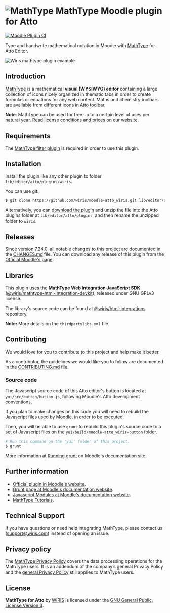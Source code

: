 # ![MathType](./pix/logo-mathtype.png) MathType Moodle plugin for Atto

[![Moodle Plugin CI](https://github.com/wiris/moodle-atto_wiris/actions/workflows/moodle-ci.yml/badge.svg)](https://github.com/wiris/moodle-atto_wiris/actions/workflows/moodle-ci.yml)

Type and handwrite mathematical notation in Moodle with [MathType](https://www.wiris.com/en/mathtype/?utm_source=github&utm_medium=referral&utm_campaign=readme&utm_content=Atto) for Atto Editor.

![Wiris mathtype plugin example](pix/snapshot.png)

## Introduction

[MathType](https://www.wiris.com/en/mathtype/?utm_source=github&utm_medium=referral&utm_campaign=readme&utm_content=Atto) is a mathematical **visual (WYSIWYG) editor** containing a large collection of icons nicely organized in thematic tabs in order to create formulas or equations for any web content. Maths and chemistry toolbars are available from different icons in Atto toolbar.

**Note**: MathType can be used for free up to a certain level of uses per natural year. Read [license conditions and prices](https://www.wiris.com/en/pricing/?utm_source=github&utm_medium=referral&utm_campaign=readme&utm_content=Atto) on our website.

## Requirements

The [MathType filter plugin](https://github.com/wiris/moodle-filter_wiris) is required in order to use this plugin.

## Installation

Install the plugin like any other plugin to folder `lib/editor/atto/plugins/wiris`.

You can use git:

```sh
$ git clone https://github.com/wiris/moodle-atto_wiris.git lib/editor/atto/plugins/wiris
```

Alternatively, you can [download the plugin](https://github.com/wiris/moodle-atto_wiris/archive/stable.zip) and unzip the file into the Atto plugins folder at `lib/editor/atto/plugins`, and then rename the unzipped folder to `wiris`.

## Releases

Since version 7.24.0, all notable changes to this project are documented in the [CHANGES.md](CHANGES.md) file. You can download any release of this plugin from the [Official Moodle's page](https://moodle.org/plugins/atto_wiris).

## Libraries

This plugin uses the **MathType Web Integration JavaScript SDK** ([@wiris/mathtype-html-integration-devkit](https://www.npmjs.com/package/@wiris/mathtype-html-integration-devkit)), released under GNU GPLv3 license.

The library's source code can be found at [@wiris/html-integrations](https://github.com/wiris/html-integrations) repository.

**Note:** More details on the `thirdpartylibs.xml` file.

## Contributing

We would love for you to contribute to this project and help make it better.

As a contributor, the guidelines we would like you to follow are documented in the [CONTRIBUTING.md](CONTRIBUTING.md) file.

### Source code

The Javascript source code of this Atto editor's button is located at `yui/src/button/button.js`, following Moodle's Atto development conventions.

If you plan to make changes on this code you will need to rebuild the Javascript files used by Moodle, in order to be executed.

Then, you will be able to use `grunt` to rebuild this plugin's source code to a set of Javascript files on the `yui/build/moodle-atto_wiris-button` folder.

```sh
# Run this command on the 'yui' folder of this project.
$ grunt
```

More information at [Running grunt](https://docs.moodle.org/dev/Grunt#Running_grunt) on Moodle's documentation site.

## Further information

- [Official plugin in Moodle's website](https://moodle.org/plugins/atto_wiris).
- [Grunt page at Moodle's documentation website](https://docs.moodle.org/dev/Grunt).
- [Javascript Modules at Moodle's documentation website](https://docs.moodle.org/dev/Javascript_Modules).
- [MathType Tutorials](https://docs.wiris.com/mathtype/en/user-interfaces/mathtype-web-interface/introductory-tutorials.html?utm_source=github&utm_medium=referral&utm_campaign=readme&utm_content=Atto).

## Technical Support

If you have questions or need help integrating MathType, please contact us (support@wiris.com) instead of opening an issue.

## Privacy policy

The [MathType Privacy Policy](https://www.wiris.com/en/mathtype-privacy-policy/?utm_source=github&utm_medium=referral&utm_campaign=readme&utm_content=Atto) covers the data processing operations for the MathType users. It is an addendum of the company’s general Privacy Policy and the [general Privacy Policy](https://www.wiris.com/en/privacy-policy?utm_source=github&utm_medium=referral&utm_campaign=readme&utm_content=Atto) still applies to MathType users.

## License

**MathType for Atto** by [WIRIS](http://www.wiris.com/?utm_source=npmjs&utm_medium=referral) is licensed under the [GNU General Public, License Version 3](https://www.gnu.org/licenses/gpl-3.0.en.html).
